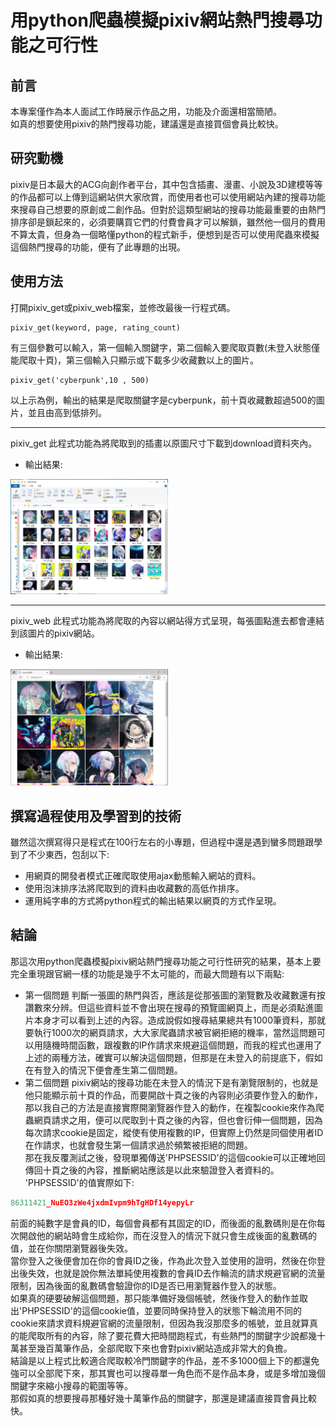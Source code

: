 # 用python爬蟲模擬pixiv網站熱門搜尋功能之可行性
## 前言
本專案僅作為本人面試工作時展示作品之用，功能及介面還相當簡陋。  
如真的想要使用pixiv的熱門搜尋功能，建議還是直接買個會員比較快。
## 研究動機
pixiv是日本最大的ACG向創作者平台，其中包含插畫、漫畫、小說及3D建模等等的作品都可以上傳到這網站供大家欣賞，而使用者也可以使用網站內建的搜尋功能來搜尋自己想要的原創或二創作品。但對於這類型網站的搜尋功能最重要的由熱門排序卻是鎖起來的，必須要購買它們的付費會員才可以解鎖，雖然他一個月的費用不算太貴，但身為一個略懂python的程式新手，便想到是否可以使用爬蟲來模擬這個熱門搜尋的功能，便有了此專題的出現。
## 使用方法
打開pixiv_get或pixiv_web檔案，並修改最後一行程式碼。  
``` python3 
pixiv_get(keyword, page, rating_count)
```  
有三個參數可以輸入，第一個輸入關鍵字，第二個輸入要爬取頁數(未登入狀態僅能爬取十頁)，第三個輸入只顯示或下載多少收藏數以上的圖片。  
``` python3 
pixiv_get('cyberpunk',10 , 500)
```  
以上示為例，輸出的結果是爬取關鍵字是cyberpunk，前十頁收藏數超過500的圖片，並且由高到低排列。 
***
pixiv_get 此程式功能為將爬取到的插畫以原圖尺寸下載到download資料夾內。  
* 輸出結果:
<img src="img/image_2.PNG" width="50%">
  
***
pixiv_web 此程式功能為將爬取的內容以網站得方式呈現，每張圖點進去都會連結到該圖片的pixiv網站。  
* 輸出結果:
<img src="img/image.PNG" width="50%">  

## 撰寫過程使用及學習到的技術
雖然這次撰寫得只是程式在100行左右的小專題，但過程中還是遇到蠻多問題跟學到了不少東西，包刮以下:
* 用網頁的開發者模式正確爬取使用ajax動態輸入網站的資料。  
* 使用泡沫排序法將爬取到的資料由收藏數的高低作排序。  
* 運用純字串的方式將python程式的輸出結果以網頁的方式作呈現。  

## 結論
那這次用python爬蟲模擬pixiv網站熱門搜尋功能之可行性研究的結果，基本上要完全重現跟官網一樣的功能是幾乎不太可能的，而最大問題有以下兩點:  
* 第一個問題
判斷一張圖的熱門與否，應該是從那張圖的瀏覽數及收藏數還有按讚數來分辨。但這些資料並不會出現在搜尋的預覽圖網頁上，而是必須點進圖片本身才可以看到上述的內容。造成說假如搜尋結果總共有1000筆資料，那就要執行1000次的網頁請求，大大家爬蟲請求被官網拒絕的機率，當然這問題可以用隨機時間函數，跟複數的IP作請求來規避這個問題，而我的程式也運用了上述的兩種方法，確實可以解決這個問題，但那是在未登入的前提底下，假如在有登入的情況下便會產生第二個問題。  
* 第二個問題
pixiv網站的搜尋功能在未登入的情況下是有瀏覽限制的，也就是他只能顯示前十頁的作品，而要開啟十頁之後的內容則必須要作登入的動作，那以我自己的方法是直接實際開瀏覽器作登入的動作，在複製cookie來作為爬蟲網頁請求之用，便可以爬取到十頁之後的內容，但也會衍伸一個問題，因為每次請求cookie是固定，縱使有使用複數的IP，但實際上仍然是同個使用者ID在作請求，也就會發生第一個請求過於頻繁被拒絕的問題。  
那在我反覆測試之後，發現單獨傳送'PHPSESSID'的這個cookie可以正確地回傳回十頁之後的內容，推斷網站應該是以此來驗證登入者資料的。  
'PHPSESSID'的值實際如下:  
``` python 3
86311421_NuEO3zWe4jxdmIvpm9hTgHDf14yepyLr
```
前面的純數字是會員的ID，每個會員都有其固定的ID，而後面的亂數碼則是在你每次開啟他的網站時會生成給你，而在沒登入的情況下就只會生成後面的亂數碼的值，並在你關閉瀏覽器後失效。  
當你登入之後便會加在你的會員ID之後，作為此次登入並使用的證明，然後在你登出後失效，也就是說你無法單純使用複數的會員ID去作輪流的請求規避官網的流量限制，因為後面的亂數碼會驗證你的ID是否已用瀏覽器作登入的狀態。  
如果真的硬要破解這個問題，那只能準備好幾個帳號，然後作登入的動作並取出'PHPSESSID'的這個cookie值，並要同時保持登入的狀態下輪流用不同的cookie來請求資料規避官網的流量限制，但因為我沒那麼多的帳號，並且就算真的能爬取所有的內容，除了要花費大把時間跑程式，有些熱門的關鍵字少說都幾十萬甚至幾百萬筆作品，全部爬取下來也會對pixiv網站造成非常大的負擔。  
結論是以上程式比較適合爬取較冷門關鍵字的作品，差不多1000個上下的都還免強可以全部爬下來，那其實也可以搜尋單一角色而不是作品本身，或是多增加幾個關鍵字來縮小搜尋的範圍等等。  
那假如真的想要搜尋那種好幾十萬筆作品的關鍵字，那還是建議直接買會員比較快。

